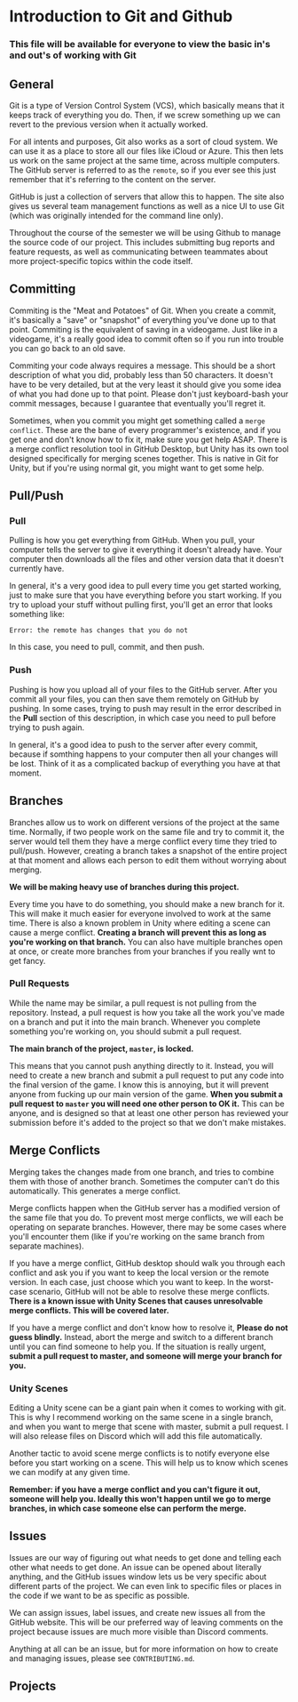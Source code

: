 # Introduction to Git and Github

### This file will be available for everyone to view the basic in's and out's of working with Git

## General

Git is a type of Version Control System (VCS), which basically means that it
keeps track of everything you do. Then, if we screw something up we can 
revert to the previous version when it actually worked.

For all intents and purposes, Git also works as a sort of cloud system. We
can use it as a place to store all our files like iCloud or Azure. This then
lets us work on the same project at the same time, across multiple computers.
The GitHub server is referred to as the `remote`, so if you ever see this
just remember that it's referring to the content on the server.

GitHub is just a collection of servers that allow this to happen. The site
also gives us several team management functions as well as a nice UI to use
Git (which was originally intended for the command line only).

Throughout the course of the semester we will be using Github to manage the
source code of our project. This includes submitting bug reports and feature
requests, as well as communicating between teammates about more 
project-specific topics within the code itself.

## Committing

Commiting is the "Meat and Potatoes" of Git. When you create a commit, it's
basically a "save" or "snapshot" of everything you've done up to that point.
Commiting is the equivalent of saving in a videogame. Just like in a 
videogame, it's a really good idea to commit often so if you run into trouble
you can go back to an old save.

Commiting your code always requires a message. This should be a short 
description of what you did, probably less than 50 characters. It doesn't
have to be very detailed, but at the very least it should give you some idea
of what you had done up to that point. Please don't just keyboard-bash your
commit messages, because I guarantee that eventually you'll regret it.

Sometimes, when you commit you might get something called a `merge conflict`.
These are the bane of every programmer's existence, and if you get one and
don't know how to fix it, make sure you get help ASAP. There is a merge
conflict resolution tool in GitHub Desktop, but Unity has its own tool 
designed specifically for merging scenes together. This is native in Git for
Unity, but if you're using normal git, you might want to get some help.

## Pull/Push

### Pull

Pulling is how you get everything from GitHub. When you pull, your computer
tells the server to give it everything it doesn't already have. Your computer
then downloads all the files and other version data that it doesn't currently
have.

In general, it's a very good idea to pull every time you get started working,
just to make sure that you have everything before you start working. If you
try to upload your stuff without pulling first, you'll get an error that looks
something like:

`Error: the remote has changes that you do not`

In this case, you need to pull, commit, and then push.

### Push

Pushing is how you upload all of your files to the GitHub server. After you
commit all your files, you can then save them remotely on GitHub by pushing.
In some cases, trying to push may result in the error described in the 
**Pull** section of this description, in which case you need to pull before
trying to push again.

In general, it's a good idea to push to the server after every commit,
because if somthing happens to your computer then all your changes will be 
lost. Think of it as a complicated backup of everything you have at that
moment.

## Branches

Branches allow us to work on different versions of the project at the same
time. Normally, if two people work on the same file and try to commit it,
the server would tell them they have a merge conflict every time they tried
to pull/push. However, creating a branch takes a snapshot of the entire
project at that moment and allows each person to edit them without worrying
about merging.

**We will be making heavy use of branches during this project.**

Every time you have to do something, you should make a new branch for it. This
will make it much easier for everyone involved to work at the same time. There
is also a known problem in Unity where editing a scene can cause a merge 
conflict. **Creating a branch will prevent this as long as you're working on
that branch.** You can also have multiple branches open at once, or create
more branches from your branches if you really wnt to get fancy.

### Pull Requests

While the name may be similar, a pull request is not pulling from the 
repository. Instead, a pull request is how you take all the work you've made
on a branch and put it into the main branch. Whenever you complete something
you're working on, you should submit a pull request.

**The main branch of the project, `master`, is locked.**

This means that you cannot push anything directly to it. Instead, you will
need to create a new branch and submit a pull request to put any code into
the final version of the game. I know this is annoying, but it will prevent
anyone from fucking up our main version of the game. **When you submit a
pull request to `master` you will need one other person to OK it.** This can
be anyone, and is designed so that at least one other person has reviewed
your submission before it's added to the project so that we don't make
mistakes.

## Merge Conflicts

Merging takes the changes made from one branch, and tries to combine them
with those of another branch. Sometimes the computer can't do this
automatically. This generates a merge conflict.

Merge conflicts happen when the GitHub server has a modified version of the
same file that you do. To prevent most merge conflicts, we will each be 
operating on separate branches. However, there may be some cases where you'll
encounter them (like if you're working on the same branch from separate 
machines).

If you have a merge conflict, GitHub desktop should walk you through each
conflict and ask you if you want to keep the local version or the remote
version. In each case, just choose which you want to keep. In the 
worst-case scenario, GitHub will not be able to resolve these merge conflicts.
**There is a known issue with Unity Scenes that causes unresolvable merge
conflicts. This will be covered later.**

If you have a merge conflict and don't know how to resolve it, **Please do 
not guess blindly.** Instead, abort the merge and switch to a different 
branch until you can find someone to help you. If the situation is really
urgent, **submit a pull request to master, and someone will merge your
branch for you.**

### Unity Scenes

Editing a Unity scene can be a giant pain when it comes to working with git.
This is why I recommend working on the same scene in a single branch, and when
you want to merge that scene with master, submit a pull request. I will also
release files on Discord which will add this file automatically.

Another tactic to avoid scene merge conflicts is to notify everyone else
before you start working on a scene. This will help us to know which scenes
we can modify at any given time.

**Remember: if you have a merge conflict and you can't figure it out, someone
will help you. Ideally this won't happen until we go to merge branches, in
which case someone else can perform the merge.**

## Issues

Issues are our way of figuring out what needs to get done and telling each
other what needs to get done. An issue can be opened about literally anything,
and the GitHub issues window lets us be very specific about different parts
of the project. We can even link to specific files or places in the code if
we want to be as specific as possible.

We can assign issues, label issues, and create new issues all from the 
GitHub website. This will be our preferred way of leaving comments on the
project because issues are much more visible than Discord comments.

Anything at all can be an issue, but for more information on how to create
and managing issues, please see `CONTRIBUTING.md`.

## Projects